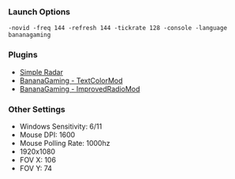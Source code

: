 ### Launch Options
```
-novid -freq 144 -refresh 144 -tickrate 128 -console -language bananagaming
```

### Plugins
- [Simple Radar](http://simpleradar.com/)
- [BananaGaming - TextColorMod](https://bananagaming.tv/textcolormod.php)
- [BananaGaming - ImprovedRadioMod](https://bananagaming.tv/improvedradiomod.php)

### Other Settings
- Windows Sensitivity: 6/11
- Mouse DPI: 1600
- Mouse Polling Rate: 1000hz
- 1920x1080
- FOV X: 106
- FOV Y: 74
